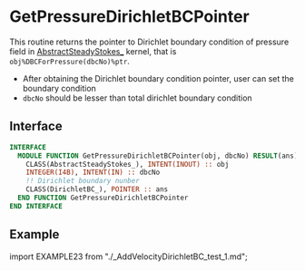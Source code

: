# GetPressureDirichletBCPointer

This routine returns the pointer to Dirichlet boundary condition of pressure field in [AbstractSteadyStokes_](../AbstractSteadyStokes/AbstractSteadyStokes_.md) kernel, that is `obj%DBCForPressure(dbcNo)%ptr`.

- After obtaining the Dirichlet boundary condition pointer, user can set the
boundary condition
- `dbcNo` should be lesser than total dirichlet boundary condition

## Interface

```fortran
INTERFACE
  MODULE FUNCTION GetPressureDirichletBCPointer(obj, dbcNo) RESULT(ans)
    CLASS(AbstractSteadyStokes_), INTENT(INOUT) :: obj
    INTEGER(I4B), INTENT(IN) :: dbcNo
    !! Dirichlet boundary nunber
    CLASS(DirichletBC_), POINTER :: ans
  END FUNCTION GetPressureDirichletBCPointer
END INTERFACE
```

## Example

import EXAMPLE23 from "./_AddVelocityDirichletBC_test_1.md";

<EXAMPLE23 />
